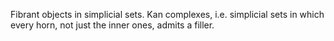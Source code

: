 Fibrant objects in simplicial sets.
Kan complexes, i.e. simplicial sets in which every horn, not just the inner ones, admits a filler.